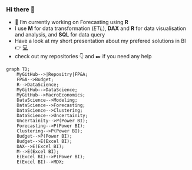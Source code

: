 ### Hi there 👋


- 🔭 I’m currently working on Forecasting using **R**
- I use **M** for data transformation (_ETL_), **DAX** and **R** for data visualisation and analysis, and **SQL** for data query
- Have a look at my short presentation about my prefered solutions in BI 👉 [:computer:](https://md3629.github.io/)
- check out my repositories :point_down: and :black_nib: if you need any help

```mermaid
graph TD;
    MyGitHub-->|Repositry|FP&A;
    FP&A-->Budget;
    R-->DataScience;
    MyGitHub-->DataScience;
    MyGitHub-->MacroEconomics;
    DataScience-->Modeling;
    DataScience-->Forecasting;
    DataScience-->Clustering;
    DataScience-->Uncertainity;
    Uncertainity-->P(Power BI);
    Forecasting-->P(Power BI);
    Clustering-->P(Power BI);
    Budget-->P(Power BI);
    Budget-->E(Excel BI);
    DAX-->E(Excel BI);
    M-->E(Excel BI);
    E(Excel BI)-->P(Power BI);
    E(Excel BI)-->MDX;
```

